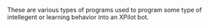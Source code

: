 These are various types of programs used to program some type of intellegent or learning behavior into an XPilot bot.
